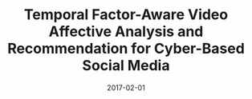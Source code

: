 ---
title: "Temporal Factor-Aware Video Affective Analysis and Recommendation for Cyber-Based Social Media"
authors:
- Jianwei Niu
- Shihao Wang
- Yiming Su
- Song Guo


date: "2017-02-01"
doi: ""

# Publication type.
# 1 = Conference paper; 2 = Journal article;
# 3 = Preprint Paper; 4 = Report; 5 = Book; 6 = Book section;
# 7 = Thesis; 8 = Patent
publication_types: ["2"]

# Publication name and optional abbreviated publication name.
publication: "*IEEE Transactions on Emerging Topics in Computing*"
publication_short: "TETC (JCR-Q1)"

url_pdf: https://ieeexplore.ieee.org/document/7930506
# url_code: ''
# url_dataset: ''
# url_poster: ''
# url_project: ''
# url_slides: ''
# url_video: ''

---